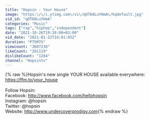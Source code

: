 ```yaml
---
title: "Hopsin - Your House"
image: "https:\/\/i.ytimg.com\/vi\/qOT60LuYHmA\/hqdefault.jpg"
vid_id: "qOT60LuYHmA"
categories: "Music"
tags: ["rap","hiphop","independent"]
date: "2021-10-26T19:38:00+03:00"
vid_date: "2021-01-22T16:01:05Z"
duration: "PT5M7S"
viewcount: "3607236"
likeCount: "201119"
dislikeCount: "1284"
channel: "Hopsintv"
---
```

{% raw %}Hopsin's new single YOUR HOUSE available everywhere:<br /><a rel="nofollow" target="blank" href="https://ffm.to/your_house">https://ffm.to/your_house</a><br /><br />Follow Hopsin:<br />Facebook: <a rel="nofollow" target="blank" href="http://www.facebook.com/hellohopsin">http://www.facebook.com/hellohopsin</a><br />Instagram: @hopsin<br />Twitter: @hopsin<br />Website: <a rel="nofollow" target="blank" href="http://www.undercoverprodigy.com">http://www.undercoverprodigy.com</a>{% endraw %}
